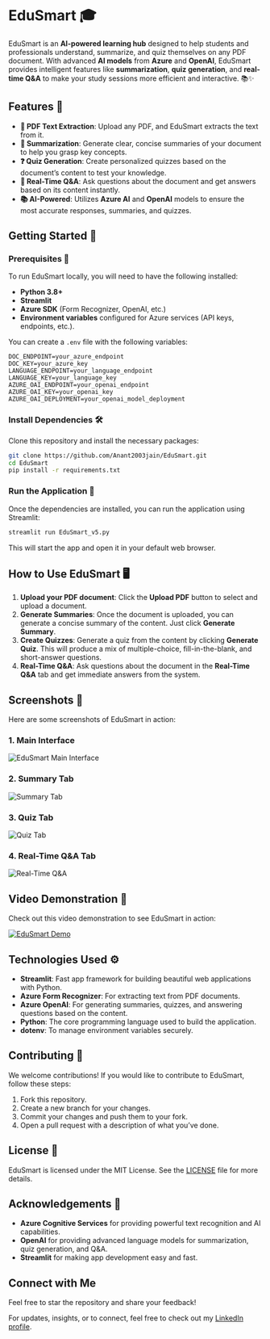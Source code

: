 # EduSmart 🎓

EduSmart is an **AI-powered learning hub** designed to help students and professionals understand, summarize, and quiz themselves on any PDF document. With advanced **AI models** from **Azure** and **OpenAI**, EduSmart provides intelligent features like **summarization**, **quiz generation**, and **real-time Q&A** to make your study sessions more efficient and interactive. 📚✨

## Features 🌟
- **📄 PDF Text Extraction**: Upload any PDF, and EduSmart extracts the text from it.
- **📝 Summarization**: Generate clear, concise summaries of your document to help you grasp key concepts.
- **❓ Quiz Generation**: Create personalized quizzes based on the document’s content to test your knowledge.
- **💬 Real-Time Q&A**: Ask questions about the document and get answers based on its content instantly.
- **📚 AI-Powered**: Utilizes **Azure AI** and **OpenAI** models to ensure the most accurate responses, summaries, and quizzes.

## Getting Started 🚀

### Prerequisites 🔧

To run EduSmart locally, you will need to have the following installed:
- **Python 3.8+**
- **Streamlit**
- **Azure SDK** (Form Recognizer, OpenAI, etc.)
- **Environment variables** configured for Azure services (API keys, endpoints, etc.).

You can create a `.env` file with the following variables:
```plaintext
DOC_ENDPOINT=your_azure_endpoint
DOC_KEY=your_azure_key
LANGUAGE_ENDPOINT=your_language_endpoint
LANGUAGE_KEY=your_language_key
AZURE_OAI_ENDPOINT=your_openai_endpoint
AZURE_OAI_KEY=your_openai_key
AZURE_OAI_DEPLOYMENT=your_openai_model_deployment
```

### Install Dependencies 🛠️
Clone this repository and install the necessary packages:

```bash
git clone https://github.com/Anant2003jain/EduSmart.git
cd EduSmart
pip install -r requirements.txt
```

### Run the Application 🚀
Once the dependencies are installed, you can run the application using Streamlit:

```bash
streamlit run EduSmart_v5.py
```

This will start the app and open it in your default web browser.

## How to Use EduSmart 🖥️

1. **Upload your PDF document**: Click the **Upload PDF** button to select and upload a document.
2. **Generate Summaries**: Once the document is uploaded, you can generate a concise summary of the content. Just click **Generate Summary**.
3. **Create Quizzes**: Generate a quiz from the content by clicking **Generate Quiz**. This will produce a mix of multiple-choice, fill-in-the-blank, and short-answer questions.
4. **Real-Time Q&A**: Ask questions about the document in the **Real-Time Q&A** tab and get immediate answers from the system.

## Screenshots 📸

Here are some screenshots of EduSmart in action:

### 1. **Main Interface**
![EduSmart Main Interface](assets/main_interface.png)

### 2. **Summary Tab**
![Summary Tab](assets/summary_tab.png)

### 3. **Quiz Tab**
![Quiz Tab](assets/quiz_tab.png)

### 4. **Real-Time Q&A Tab**
![Real-Time Q&A](assets/qa_tab.png)

## Video Demonstration 🎥

Check out this video demonstration to see EduSmart in action:

[![EduSmart Demo](https://img.youtube.com/vi/your_video_id/0.jpg)](https://www.youtube.com/watch?v=your_video_id)

## Technologies Used ⚙️

- **Streamlit**: Fast app framework for building beautiful web applications with Python.
- **Azure Form Recognizer**: For extracting text from PDF documents.
- **Azure OpenAI**: For generating summaries, quizzes, and answering questions based on the content.
- **Python**: The core programming language used to build the application.
- **dotenv**: To manage environment variables securely.

## Contributing 🤝

We welcome contributions! If you would like to contribute to EduSmart, follow these steps:

1. Fork this repository.
2. Create a new branch for your changes.
3. Commit your changes and push them to your fork.
4. Open a pull request with a description of what you’ve done.

## License 📄

EduSmart is licensed under the MIT License. See the [LICENSE](LICENSE) file for more details.

## Acknowledgements 🙏

- **Azure Cognitive Services** for providing powerful text recognition and AI capabilities.
- **OpenAI** for providing advanced language models for summarization, quiz generation, and Q&A.
- **Streamlit** for making app development easy and fast.


## Connect with Me  
Feel free to star the repository and share your feedback!

For updates, insights, or to connect, feel free to check out my [LinkedIn profile](https://www.linkedin.com/in/anant-jain-1720671a7).
